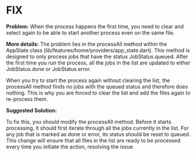 # FIX

**Problem:**
When the process happens the first time, you need to clear and select again to be able to start another process even on the same file.

**More details:**
The problem lies in the processAll method within the AppState class
  (lib/features/home/providers/app_state.dart). This method is designed to only process jobs that have the status
  JobStatus.queued. After the first time you run the process, all the jobs in the list are updated to either
  JobStatus.done or JobStatus.error.

  When you try to start the process again without clearing the list, the processAll method finds no jobs with the
  queued status and therefore does nothing. This is why you are forced to clear the list and add the files again
  to re-process them.

**Suggested Solution:**

  To fix this, you should modify the processAll method. Before it starts processing, it should first iterate
  through all the jobs currently in the list. For any job that is marked as done or error, its status should be
  reset to queued. This change will ensure that all files in the list are ready to be processed every time you
  initiate the action, resolving the issue.

